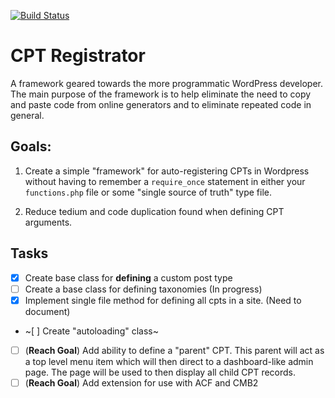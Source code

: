 [![Build Status](https://travis-ci.com/AnaliaMok/cpt-registrator.svg?branch=master)](https://travis-ci.com/AnaliaMok/cpt-registrator)

# CPT Registrator

A framework geared towards the more programmatic WordPress developer. The main purpose of the framework is to help eliminate the need to copy and paste code from online generators and to eliminate repeated code in general. 

## Goals:

1. Create a simple "framework" for auto-registering CPTs in Wordpress without having to remember a `require_once` statement in either your `functions.php` file or some "single source of truth" type file.

2. Reduce tedium and code duplication found when defining CPT arguments.

## Tasks

- [X] Create base class for **defining** a custom post type
- [ ] Create a base class for defining taxonomies (In progress)
- [X] Implement single file method for defining all cpts in a site. (Need to document)
- ~[ ] Create "autoloading" class~
- [ ] (**Reach Goal**) Add ability to define a "parent" CPT. This parent will act as a top level menu item which will then direct to a dashboard-like admin page. The page will be used to then display all child CPT records.
- [ ] (**Reach Goal**) Add extension for use with ACF and CMB2
